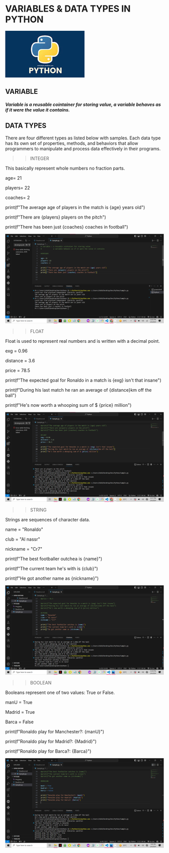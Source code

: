 # VARIABLES & DATA TYPES IN PYTHON





![py](./img.jpeg)


## VARIABLE

##### Variable is a reusable cointainer for storing value, a variable behaves as if it were the value it contains.

## DATA TYPES
 There are four different types as listed below with samples. Each data type has its own set of properties, methods, and behaviors that allow programmers to manipulate and process data effectively in their programs.



>>INTEGER
>
This basically represent whole numbers no fraction parts.

age= 21

players= 22

coaches= 2

print(f"The average age of players in the match is {age} years old")

print(f"There are {players} players on the pitch")

print(f"There has been just {coaches} coaches in football")

![Py1](02.png)


>>FLOAT
>
Float is used to represent real numbers and is written with a decimal point.

exg = 0.96

distance = 3.6

price = 78.5

print(f"The expected goal for Ronaldo in a match is {exg} isn't that insane")

print(f"During his last match he ran an average of {distance}km off the ball")

print(f"He's now worth a whooping sum of $ {price} million")

![py2](03.png)


>>STRING
>
Strings are sequences of character data. 

name = "Ronaldo"

club = "Al nassr"

nickname = "Cr7"

print(f"The best footballer outchea is {name}")

print(f"The current team he's with is {club}")

print(f"He got another name as {nickname}")

![py3](04.png)


>>BOOLEAN
>
Booleans represent one of two values: True or False.



manU = True

Madrid = True

Barca = False

print(f"Ronaldo play for Manchester?: {manU}")

print(f"Ronaldo play for Madrid?: {Madrid}")

print(f"Ronaldo play for Barca?: {Barca}")

![py4](05.png)
